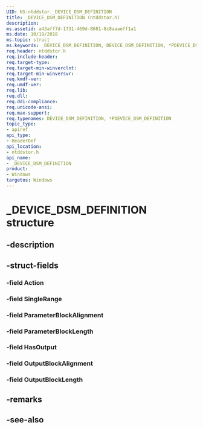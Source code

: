 ```yaml
---
UID: NS:ntddstor._DEVICE_DSM_DEFINITION
title: _DEVICE_DSM_DEFINITION (ntddstor.h)
description: 
ms.assetid: a43aff7d-1731-469d-8681-8c8aaaeff1a1
ms.date: 10/19/2018
ms.topic: struct
ms.keywords: _DEVICE_DSM_DEFINITION, DEVICE_DSM_DEFINITION, *PDEVICE_DSM_DEFINITION, 
req.header: ntddstor.h
req.include-header:
req.target-type:
req.target-min-winverclnt:
req.target-min-winversvr:
req.kmdf-ver:
req.umdf-ver:
req.lib:
req.dll:
req.ddi-compliance:
req.unicode-ansi:
req.max-support:
req.typenames: DEVICE_DSM_DEFINITION, *PDEVICE_DSM_DEFINITION
topic_type: 
- apiref
api_type: 
- HeaderDef
api_location: 
- ntddstor.h
api_name: 
- _DEVICE_DSM_DEFINITION
product:
- Windows
targetos: Windows
---
```


# _DEVICE_DSM_DEFINITION structure

## -description


## -struct-fields

### -field Action
 
### -field SingleRange
 
### -field ParameterBlockAlignment
 
### -field ParameterBlockLength
 
### -field HasOutput
 
### -field OutputBlockAlignment
 
### -field OutputBlockLength
 

## -remarks

## -see-also
